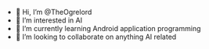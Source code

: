 - 👋 Hi, I’m @TheOgrelord
- 👀 I’m interested in AI
- 🌱 I’m currently learning Android application programming
- 💞️ I’m looking to collaborate on anything AI related

